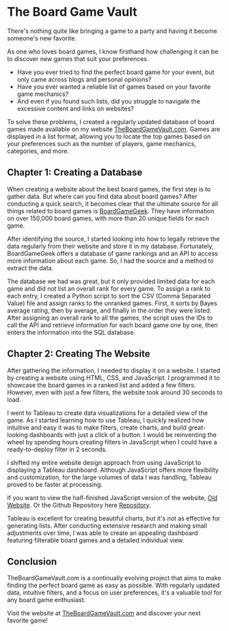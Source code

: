 # The Board Game Vault

There's nothing quite like bringing a game to a party and having it become someone's new favorite.

As one who loves board games, I know firsthand how challenging it can be to discover new games that suit your preferences.

- Have you ever tried to find the perfect board game for your event, but only came across blogs and personal opinions?
- Have you ever wanted a reliable list of games based on your favorite game mechanics?
- And even if you found such lists, did you struggle to navigate the excessive content and links on websites?

To solve these problems, I created a regularly updated database of board games made available on my website [TheBoardGameVault.com](https://theboardgamevault.com). Games are displayed in a list format, allowing you to locate the top games based on your preferences such as the number of players, game mechanics, categories, and more.

## Chapter 1: Creating a Database

When creating a website about the best board games, the first step is to gather data. But where can you find data about board games? After conducting a quick search, it becomes clear that the ultimate source for all things related to board games is [BoardGameGeek](https://boardgamegeek.com). They have information on over 150,000 board games, with more than 20 unique fields for each game.

After identifying the source, I started looking into how to legally retrieve the data regularly from their website and store it in my database. Fortunately, BoardGameGeek offers a database of game rankings and an API to access more information about each game. So, I had the source and a method to extract the data.

The database we had was great, but it only provided limited data for each game and did not list an overall rank for every game. To assign a rank to each entry, I created a Python script to sort the CSV (Comma Separated Value) file and assign ranks to the unranked games. First, it sorts by Bayes average rating, then by average, and finally in the order they were listed. After assigning an overall rank to all the games, the script uses the IDs to call the API and retrieve information for each board game one by one, then enters the information into the SQL database.

## Chapter 2: Creating The Website

After gathering the information, I needed to display it on a website. I started by creating a website using HTML, CSS, and JavaScript. I programmed it to showcase the board games in a ranked list and added a few filters. However, even with just a few filters, the website took around 30 seconds to load.

I went to Tableau to create data visualizations for a detailed view of the game. As I started learning how to use Tableau, I quickly realized how intuitive and easy it was to make filters, create charts, and build great-looking dashboards with just a click of a button. I would be reinventing the wheel by spending hours creating filters in JavaScript when I could have a ready-to-deploy filter in 2 seconds.

I shifted my entire website design approach from using JavaScript to displaying a Tableau dashboard. Although JavaScript offers more flexibility and customization, for the large volumes of data I was handling, Tableau proved to be faster at processing.

If you want to view the half-finished JavaScript version of the website, [Old Website](https://thebossusername.github.io/Senior-Project/).
Or the Github Repository here [Repository](https://github.com/TheBossUsername/Senior-Project).

Tableau is excellent for creating beautiful charts, but it's not as effective for generating lists. After conducting extensive research and making small adjustments over time, I was able to create an appealing dashboard featuring filterable board games and a detailed individual view.

## Conclusion

TheBoardGameVault.com is a continually evolving project that aims to make finding the perfect board game as easy as possible. With regularly updated data, intuitive filters, and a focus on user preferences, it's a valuable tool for any board game enthusiast.

Visit the website at [TheBoardGameVault.com](https://theboardgamevault.scott.it.com) and discover your next favorite game!
